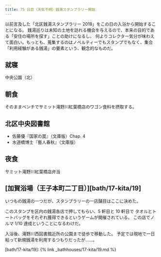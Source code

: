 ```yaml
---
title: 75 日目（天気不明）銭湯スタンプラリー開始
---
```


以前言及した「北区銭湯スタンプラリー 2018」をこの日の入浴から開始することになる。
銭湯巡りは未知の土地を訪れる機会を与えるので、本来の目的である「安住の場所を探す」ことの助けになるし、
何よりコレクター気分が味わえて面白い。もっとも、蒐集するのはノベルティーでもスタンプでもなく、集合「利用経験がある銭湯」の要素という、観念的なものだ。

## 就寝

中央公園（北）

## 朝食

そのままベンチでサミット滝野川紅葉橋店のワゴン食料を摂取する。

## 北区中央図書館

* 佐藤優『国家の罠』（文庫版）Chap. 4
* 水道橋博士『藝人春秋』（文庫版）

## 夜食

サミット滝野川紅葉橋店弁当

## [加賀浴場（王子本町二丁目）][bath/17-kita/19]

いつもの銭湯の一つだが、スタンプラリーの一店舗目はここに決めた。

このスタンプを区内の銭湯各店で押してもらい、5 軒目と 10 軒目で
タオルとトートバッグをそれぞれ獲得できるというゲームが開催されている。
この店でノルマ 1/10 達成ということになるわけだ。

入浴後、滝野川西図書館近所の公園まで徒歩で移動した。
予定では現地で一日粘って新規銭湯を利用するつもりだったが……。

[bath/17-kita/19]: {% link _bathhouses/17-kita/19.md %}
